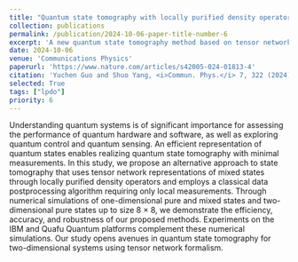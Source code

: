 ```yaml
---
title: "Quantum state tomography with locally purified density operators and local measurements"
collection: publications
permalink: /publication/2024-10-06-paper-title-number-6
excerpt: 'A new quantum state tomography method based on tensor network representation and using only local measurements'
date: 2024-10-06
venue: 'Communications Physics'
paperurl: 'https://www.nature.com/articles/s42005-024-01813-4'
citation: 'Yuchen Guo and Shuo Yang, <i>Commun. Phys.</i> 7, 322 (2024).'
selected: True
tags: ["lpdo"]
priority: 6
---
```

Understanding quantum systems is of significant importance for assessing the performance of quantum hardware and software, as well as exploring quantum control and quantum sensing. An efficient representation of quantum states enables realizing quantum state tomography with minimal measurements. In this study, we propose an alternative approach to state tomography that uses tensor network representations of mixed states through locally purified density operators and employs a classical data postprocessing algorithm requiring only local measurements. Through numerical simulations of one-dimensional pure and mixed states and two-dimensional pure states up to size 8 × 8, we demonstrate the efficiency, accuracy, and robustness of our proposed methods. Experiments on the IBM and Quafu Quantum platforms complement these numerical simulations. Our study opens avenues in quantum state tomography for two-dimensional systems using tensor network formalism.
